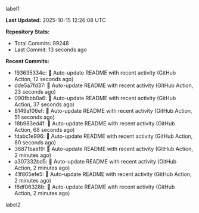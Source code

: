 
label1 
<!-- ACTIVITY_START -->
**Last Updated:** 2025-10-15 12:26:08 UTC

**Repository Stats:**
- Total Commits: 99248
- Last Commit: 13 seconds ago

**Recent Commits:**
- f93635334c: 🤖 Auto-update README with recent activity (GitHub Action, 12 seconds ago)
- dde5a7fd37: 🤖 Auto-update README with recent activity (GitHub Action, 23 seconds ago)
- 090fbbb0a6: 🤖 Auto-update README with recent activity (GitHub Action, 37 seconds ago)
- 8149a106ef: 🤖 Auto-update README with recent activity (GitHub Action, 51 seconds ago)
- 18b983ed4f: 🤖 Auto-update README with recent activity (GitHub Action, 68 seconds ago)
- fdabc1e996: 🤖 Auto-update README with recent activity (GitHub Action, 80 seconds ago)
- 36871bae19: 🤖 Auto-update README with recent activity (GitHub Action, 2 minutes ago)
- a307332bd5: 🤖 Auto-update README with recent activity (GitHub Action, 2 minutes ago)
- 41f865efe5: 🤖 Auto-update README with recent activity (GitHub Action, 2 minutes ago)
- f6df06328b: 🤖 Auto-update README with recent activity (GitHub Action, 2 minutes ago)
<!-- ACTIVITY_END -->

label2
